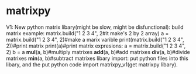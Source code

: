 # matrixpy
V1:
New python matrix libary(might be slow, might be disfunctional):
build matrix example:
matrix.build("1 2 3 4", 2#it make's 2 by 2 array)
a = matrix.build("1 2 3 4", 2)#make a marix varible
print(matrix.build("1 2 3 4", 2))#print matrix
print(a)#print matrix
expresions:
a = matrix.build("1 2 3 4", 2)
b = a
__mul__(a, b)#multiply matrixes
__add__(a, b)#add matrixes
__div__(a, b)#divide matrixes
__min__(a, b)#subtract matrixes
libary import:
put python files into this libary, and the put python code import matrixpy_v1(get matrixpy libary).
